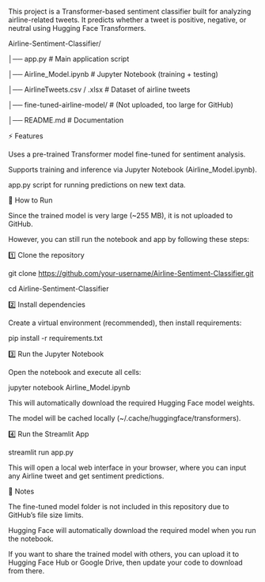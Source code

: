This project is a Transformer-based sentiment classifier built for analyzing airline-related tweets. It predicts whether a tweet is positive, negative, or neutral using Hugging Face Transformers.

Airline-Sentiment-Classifier/

│── app.py                        # Main application script

│── Airline_Model.ipynb            # Jupyter Notebook (training + testing)

│── AirlineTweets.csv / .xlsx      # Dataset of airline tweets

│── fine-tuned-airline-model/      # (Not uploaded, too large for GitHub)

│── README.md                      # Documentation



⚡ Features

Uses a pre-trained Transformer model fine-tuned for sentiment analysis.

Supports training and inference via Jupyter Notebook (Airline_Model.ipynb).

app.py script for running predictions on new text data.


🚀 How to Run

Since the trained model is very large (~255 MB), it is not uploaded to GitHub.

However, you can still run the notebook and app by following these steps:

1️⃣ Clone the repository

git clone https://github.com/your-username/Airline-Sentiment-Classifier.git

cd Airline-Sentiment-Classifier

2️⃣ Install dependencies

Create a virtual environment (recommended), then install requirements:

pip install -r requirements.txt

3️⃣ Run the Jupyter Notebook

Open the notebook and execute all cells:

jupyter notebook Airline_Model.ipynb

This will automatically download the required Hugging Face model weights.

The model will be cached locally (~/.cache/huggingface/transformers).

4️⃣ Run the Streamlit App

streamlit run app.py

This will open a local web interface in your browser, where you can input any Airline tweet and get sentiment predictions.


📌 Notes

The fine-tuned model folder is not included in this repository due to GitHub’s file size limits.

Hugging Face will automatically download the required model when you run the notebook.

If you want to share the trained model with others, you can upload it to Hugging Face Hub or Google Drive, then update your code to download from there.
